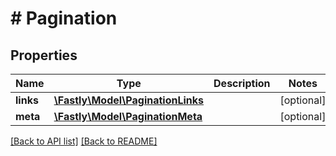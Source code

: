 # # Pagination

## Properties

Name | Type | Description | Notes
------------ | ------------- | ------------- | -------------
**links** | [**\Fastly\Model\PaginationLinks**](PaginationLinks.md) |  | [optional]
**meta** | [**\Fastly\Model\PaginationMeta**](PaginationMeta.md) |  | [optional]

[[Back to API list]](../../README.md#endpoints) [[Back to README]](../../README.md)
